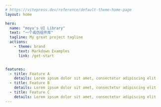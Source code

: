 ```yaml
---
# https://vitepress.dev/reference/default-theme-home-page
layout: home

hero:
  name: "moyu's UI Library"
  text: "一个高仿组件库"
  tagline: My great project tagline
  actions:
    - theme: brand
      text: Markdown Examples
      link: /get-start


features:
  - title: Feature A
    details: Lorem ipsum dolor sit amet, consectetur adipiscing elit
  - title: Feature B
    details: Lorem ipsum dolor sit amet, consectetur adipiscing elit
  - title: Feature C
    details: Lorem ipsum dolor sit amet, consectetur adipiscing elit
---
```


